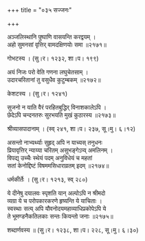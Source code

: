 +++
title = "०३५ सज्जनः"

+++


अञ्जलिस्थानि पुष्पाणि वासयन्ति करद्वयम् ।  
अहो सुमनसां वृत्तिर् वामदक्षिणयोः समा ॥२१७१॥  


गोभटस्य । (सु।र। १२३२, शा।प। १९९)  


अयं निजः परो वेति गणना लघुचेतसाम् ।  
उदारचरितानां तु वसुधैव कुटुम्बकम् ॥२१७२॥  


केशटस्य । (सु।र। १२४१)  


सुजनो न याति वैरं परहितबुद्धिर् विनाशकालेऽपि ।  
छेदेऽपि चन्दनतरुः सुरभयति मुखं कुठारस्य ॥२१७३॥  


श्रीव्यासपादानाम् । (स्व् २४१, शा।प। २३७, सू।मु। ६।१२)  


असन्तो नाभ्यर्थ्याः सुहृद् अपि न याच्यस् तनुधनः   
प्रियावृत्तिर् न्याय्या चरितम् असुभङ्गेऽप्य् अमलिनम् ।  
विपद्य् उच्चैः स्थेयं पदम् अनुविधेयं च महतां  
सतां केनोद्दिष्टं विषममसिधाराव्रतम् इदम् ॥२१७४॥  


धर्मकीर्तेः । (सु।र। १२१३, स्व् २८०)  


ये दीनेषु दयालवः स्पृशति यान् अल्पोऽपि न श्रीमदो  
व्यग्रा ये च परोपकारकरणे हृष्यन्ति ये याचिताः ।  
स्वस्थाः सत्य् अपि यौवनोदयमहाव्याधिप्रकोपेऽपि ये  
ते भूमण्डनैकतिलकाः सन्तः कियन्तो जनाः ॥२१७५॥  


शब्दार्णवस्य ॥ (सु।र। १२३८, शा।प। २२८, सू।मु। ६।३०)  

